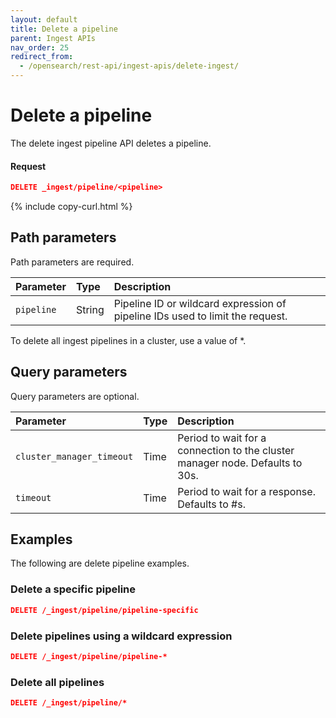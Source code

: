 ```yaml
---
layout: default
title: Delete a pipeline
parent: Ingest APIs
nav_order: 25
redirect_from:
  - /opensearch/rest-api/ingest-apis/delete-ingest/
---
```


# Delete a pipeline

The delete ingest pipeline API deletes a pipeline. 

#### Request

```json
DELETE _ingest/pipeline/<pipeline>
```
{% include copy-curl.html %}

## Path parameters

Path parameters are required.

Parameter | Type | Description
:--- | :--- | :---
`pipeline` | String | Pipeline ID or wildcard expression of pipeline IDs used to limit the request. 

To delete all ingest pipelines in a cluster, use a value of *.

## Query parameters

Query parameters are optional.

Parameter | Type | Description
:--- | :--- | :---
`cluster_manager_timeout` | Time | Period to wait for a connection to the cluster manager node. Defaults to 30s.
`timeout` | Time | Period to wait for a response. Defaults to #s.

## Examples

The following are delete pipeline examples.

### Delete a specific pipeline

```json
DELETE /_ingest/pipeline/pipeline-specific
```

### Delete pipelines using a wildcard expression

```json
DELETE /_ingest/pipeline/pipeline-*
```

### Delete all pipelines

```json
DELETE /_ingest/pipeline/*
```